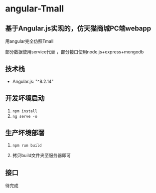 # angular-Tmall

## 基于Angular.js实现的，仿天猫商城PC端webapp
用angular完全仿照Tmall

部分数据使用service代替 ，部分接口使用node.js+express+mongodb

## 技术栈
- Angular.js: "^8.2.14"

## 开发坏境启动

1. `npm install`
2. `ng serve -o`

## 生产坏境部署

1. `npm run build`

2. 拷贝build文件夹至服务器即可


##  接口

待完成
